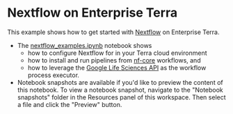 # Nextflow on Enterprise Terra

This example shows how to get started with [Nextflow](https://www.nextflow.io) on Enterprise Terra.

- The [nextflow_examples.ipynb](./nextflow_examples.ipynb) notebook shows 
    - how to configure Nextflow for in your Terra cloud environment
    - how to install and run pipelines from [nf-core](https://nf-co.re/rnaseq) workflows, and 
    - how to leverage the [Google Life Sciences API](https://cloud.google.com/life-sciences/docs/concepts/introduction) as the workflow process executor.
- Notebook snapshots are available if you'd like to preview the content of this notebook. To view a notebook snapshot, navigate to the "Notebook snapshots" folder in the Resources panel of this workspace. Then select a file and click the "Preview" button.